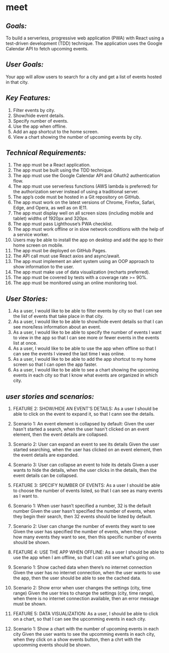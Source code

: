 # **meet**

##  *Goals:*
To build a serverless, progressive web application (PWA) with React using a test-driven development (TDD) technique.
The application uses the Google Calendar API to fetch upcoming events.

##  *User Goals:*
Your app will allow users to search for a city and get a list of events hosted in that city. 

##  *Key Features:*
1. Filter events by city.
2. Show/hide event details.
3. Specify number of events.
4. Use the app when offline.
5. Add an app shortcut to the home screen.
6. View a chart showing the number of upcoming events by city.

##  *Technical Requirements:*
1. The app must be a React application.
2. The app must be built using the TDD technique.
3. The app must use the Google Calendar API and OAuth2 authentication flow.
4. The app must use serverless functions (AWS lambda is preferred) for the authorization server instead of using a traditional server.
5. The app’s code must be hosted in a Git repository on GitHub.
6. The app must work on the latest versions of Chrome, Firefox, Safari, Edge, and Opera, as well as on IE11.
7. The app must display well on all screen sizes (including mobile and tablet) widths of 1920px and 320px.
8. The app must pass Lighthouse’s PWA checklist.
9. The app must work offline or in slow network conditions with the help of a service worker.
10. Users may be able to install the app on desktop and add the app to their home screen on mobile.
11. The app must be deployed on GitHub Pages.
12. The API call must use React axios and async/await.
13. The app must implement an alert system using an OOP approach to show information to the user.
14. The app must make use of data visualization (recharts preferred).
15. The app must be covered by tests with a coverage rate >= 90%.
16. The app must be monitored using an online monitoring tool.

##  *User Stories:*
1. As a user, I would like to be able to filter events by city so that I can see the list of events that take place in that city.
2. As a user, I would like to be able to show/hide event details so that I can see more/less information about an event.
3. As a user, I would like to be able to specify the number of events I want to view in the app so that I can see more or fewer 
events in the events list at once.
4. As a user, I would like to be able to use the app when offline so that I can see the events I viewed the last time I was online.
5. As a user, I would like to be able to add the app shortcut to my home screen so that I can open the app faster.
6. As a user, I would like to be able to see a chart showing the upcoming events in each city so that I know what events are organized in which city.

##  *user stories and scenarios:*
1. FEATURE 2: SHOW/HIDE AN EVENT'S DETAILS:
As a user I should be able to click on the event to expand it, so that I cann see the details.

2. Scenario 1: An event element is collapsed by default:
Given the user hasn't started a search,
when the user hasn't clicked on an event element,
then the event details are collapsed.

3. Scenario 2: User can expand an event to see its details
Given the user started searching,
when the user has clicked on an event element,
then the event details are expanded.

4. Scenario 3: User can collapse an event to hide its details
Given a user wants to hide the details,
when the user clicks in the details,
then the event details can be collapsed.

5. FEATURE 3: SPECIFY NUMBER OF EVENTS:
As a user I should be able to choose the number of events listed, so that I can see as many events as I want to.

6. Scenario 1: When user hasn’t specified a number, 32 is the default number
Given the user hasn't specified the number of events,
when they begin their search,
then 32 events should be listed by default.

7. Scenario 2: User can change the number of events they want to see
Given the user has specified the number of events,
when they chose how many events they want to see,
then this specific number of events should be shown.

8. FEATURE 4: USE THE APP WHEN OFFLINE:
As a user I should be able to use the app when I am offline, so that I can still see what's going on.

9. Scenario 1: Show cached data when there’s no internet connection
Given the user has no internet connection,
when the user wants to use the app,
then the user should be able to see the cached data.

10. Scenario 2: Show error when user changes the settings (city, time range)
Given the user tries to change the settings (city, time range),
when there is no internet connection available,
then an error message must be shown.

11. FEATURE 5: DATA VISUALIZATION:
As a user, I should be able to click on a chart, so that I can see the upcomming events in each city.

12. Scenario 1: Show a chart with the number of upcoming events in each city
Given the user wants to see the upcomming events in each city,
when they click on a show events button,
then a chrt with the upcomming events should be shown.


